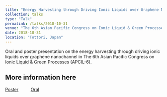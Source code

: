 ```yaml
---
title: "Energy Harvesting through Driving Ionic Liquids over Graphene Nanochannel"
collection: talks
type: "Talk"
permalink: /talks/2018-10-31
venue: "The 6th Asian Pacific Congress on Ionic Liquid & Green Processes (APCIL-6)"
date: 2018-10-31
location: "Tottori, Japan"
---
```


Oral and poster presentation on the energy harvesting through driving ionic liquids over graphene nanochannel in The 6th Asian Pacific Congress on Ionic Liquid & Green Processes (APCIL-6).<br>

## More information here

[Poster](https://yongjiguan.github.io/files/2018-3.pdf) &nbsp; &nbsp; &nbsp; &nbsp; &nbsp;[Oral](https://yongjiguan.github.io/files/2018-3-Oral-Presentation.pdf)

